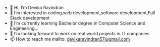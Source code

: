 - 👋 Hi, I’m Devika Ravindran
- 👀 I’m interested in coding,web development,software development,Full Stack development
- 🌱 I’m currently learning Bachelor degree in Computer Science and Engineering...
- 💞️ I’m looking forward to work on real world projects in IT companies
- 📫 How to reach me mailto: devikaravindran57@gmail.com

<!---
Devika-723/Devika-723 is a ✨ special ✨ repository because its `README.md` (this file) appears on your GitHub profile.
You can click the Preview link to take a look at your changes.
--->
